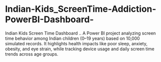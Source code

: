# Indian-Kids_ScreenTime-Addiction-PowerBI-Dashboard-
Indian Kids Screen Time Dashboard .. A Power BI project analyzing screen time behavior among Indian children (0–19 years) based on 10,000 simulated records. It highlights health impacts like poor sleep, anxiety, obesity, and eye strain, while tracking device usage and daily screen time trends across age groups.
